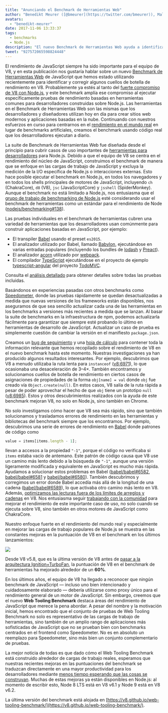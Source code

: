 ```yaml
---
title: "Anunciando el Benchmark de Herramientas Web"
author: "Benedikt Meurer ([@bmeurer](https://twitter.com/bmeurer)), Malabarista de Rendimiento de JavaScript"
avatars:
  - "benedikt-meurer"
date: 2017-11-06 13:33:37
tags:
  - benchmarks
  - Node.js
description: "El nuevo Benchmark de Herramientas Web ayuda a identificar y corregir cuellos de botella de rendimiento en Babel, TypeScript y otros proyectos del mundo real."
tweet: "927572065598824448"
---
```

El rendimiento de JavaScript siempre ha sido importante para el equipo de V8, y en esta publicación nos gustaría hablar sobre un nuevo [Benchmark de Herramientas Web](https://v8.github.io/web-tooling-benchmark) de JavaScript que hemos estado utilizando recientemente para identificar y corregir algunos cuellos de botella de rendimiento en V8. Probablemente ya estés al tanto del [fuerte compromiso de V8 con Node.js](/blog/v8-nodejs), y este benchmark amplía ese compromiso al ejecutar específicamente pruebas de rendimiento basadas en herramientas comunes para desarrolladores construidas sobre Node.js. Las herramientas en el Benchmark de Herramientas Web son las mismas que los desarrolladores y diseñadores utilizan hoy en día para crear sitios web modernos y aplicaciones basadas en la nube. Continuando con nuestros esfuerzos en curso para centrarnos en el [rendimiento en el mundo real](/blog/real-world-performance/) en lugar de benchmarks artificiales, creamos el benchmark usando código real que los desarrolladores ejecutan a diario.

<!--truncate-->
La suite de Benchmark de Herramientas Web fue diseñada desde el principio para cubrir casos de uso importantes de [herramientas para desarrolladores](https://github.com/nodejs/benchmarking/blob/master/docs/use_cases.md#web-developer-tooling) para Node.js. Debido a que el equipo de V8 se centra en el rendimiento del núcleo de JavaScript, construimos el benchmark de manera que se enfoque en las cargas de trabajo de JavaScript y excluya la medición de la I/O específica de Node.js o interacciones externas. Esto hace posible ejecutar el benchmark en Node.js, en todos los navegadores y en todos los shells principales de motores de JavaScript, incluyendo `ch` (ChakraCore), `d8` (V8), `jsc` (JavaScriptCore) y `jsshell` (SpiderMonkey). Aunque el benchmark no está limitado a Node.js, nos entusiasma que el [grupo de trabajo de benchmarking de Node.js](https://github.com/nodejs/benchmarking) esté considerando usar el benchmark de herramientas como un estándar para el rendimiento de Node ([nodejs/benchmarking#138](https://github.com/nodejs/benchmarking/issues/138)).

Las pruebas individuales en el benchmark de herramientas cubren una variedad de herramientas que los desarrolladores usan comúnmente para construir aplicaciones basadas en JavaScript, por ejemplo:

- El transpiler [Babel](https://github.com/babel/babel) usando el preset `es2015`.
- El analizador utilizado por Babel, llamado [Babylon](https://github.com/babel/babylon), ejecutándose en varias entradas populares (incluyendo los bundles de [lodash](https://lodash.com/) y [Preact](https://github.com/developit/preact)).
- El analizador [acorn](https://github.com/ternjs/acorn) utilizado por [webpack](http://webpack.js.org/).
- El compilador [TypeScript](http://www.typescriptlang.org/) ejecutándose en el proyecto de ejemplo [typescript-angular](https://github.com/tastejs/todomvc/tree/master/examples/typescript-angular) del proyecto [TodoMVC](https://github.com/tastejs/todomvc).

Consulta el [análisis detallado](https://github.com/v8/web-tooling-benchmark/blob/master/docs/in-depth.md) para obtener detalles sobre todas las pruebas incluidas.

Basándonos en experiencias pasadas con otros benchmarks como [Speedometer](http://browserbench.org/Speedometer), donde las pruebas rápidamente se quedan desactualizadas a medida que nuevas versiones de los frameworks están disponibles, nos aseguramos de que sea sencillo actualizar cada una de las herramientas en los benchmarks a versiones más recientes a medida que se lanzan. Al basar la suite de benchmarks en la infraestructura de npm, podemos actualizarla fácilmente para garantizar que siempre esté probando lo último en herramientas de desarrollo de JavaScript. Actualizar un caso de prueba es simplemente cuestión de cambiar la versión en el manifiesto `package.json`.

Creamos un [bug de seguimiento](http://crbug.com/v8/6936) y una [hoja de cálculo](https://docs.google.com/spreadsheets/d/14XseWDyiJyxY8_wXkQpc7QCKRgMrUbD65sMaNvAdwXw) para contener toda la información relevante que hemos recopilado sobre el rendimiento de V8 en el nuevo benchmark hasta este momento. Nuestras investigaciones ya han producido algunos resultados interesantes. Por ejemplo, descubrimos que V8 a menudo utilizaba la ruta lenta para `instanceof` ([v8:6971](http://crbug.com/v8/6971)), lo que ocasionaba una desaceleración de 3–4×. También encontramos y solucionamos cuellos de botella de rendimiento en ciertos casos de asignaciones de propiedades de la forma `obj[name] = val` donde `obj` fue creado vía `Object.create(null)`. En estos casos, V8 salía de la ruta rápida a pesar de poder aprovechar el hecho de que `obj` tiene un prototipo `null` ([v8:6985](http://crbug.com/v8/6985)). Estos y otros descubrimientos realizados con la ayuda de este benchmark mejoran V8, no solo en Node.js, sino también en Chrome.

No solo investigamos cómo hacer que V8 sea más rápido, sino que también solucionamos y trasladamos errores de rendimiento en las herramientas y bibliotecas del benchmark siempre que los encontramos. Por ejemplo, descubrimos una serie de errores de rendimiento en [Babel](https://github.com/babel/babel) donde patrones de código como

```js
value = items[items.length - 1];
```

llevan a accesos a la propiedad `"-1"`, porque el código no verificaba si `items` estaba vacío de antemano. Este patrón de código causa que V8 use un camino más lento debido a la búsqueda de `"-1"`, aunque una versión ligeramente modificada y equivalente en JavaScript es mucho más rápida. Ayudamos a solucionar estos problemas en Babel ([babel/babel#6582](https://github.com/babel/babel/pull/6582), [babel/babel#6581](https://github.com/babel/babel/pull/6581) y [babel/babel#6580](https://github.com/babel/babel/pull/6580)). También descubrimos y corregimos un error donde Babel accedía más allá de la longitud de una cadena ([babel/babel#6589](https://github.com/babel/babel/pull/6589)), lo que activaba otro camino más lento en V8. Además, [optimizamos las lecturas fuera de los límites de arreglos y cadenas](https://twitter.com/bmeurer/status/926357262318305280) en V8. Nos entusiasma seguir [trabajando con la comunidad](https://twitter.com/rauchg/status/924349334346276864) para mejorar el rendimiento de este importante caso de uso, no solo cuando se ejecuta sobre V8, sino también en otros motores de JavaScript como ChakraCore.

Nuestro enfoque fuerte en el rendimiento del mundo real y especialmente en mejorar las cargas de trabajo populares de Node.js se muestra en las constantes mejoras en la puntuación de V8 en el benchmark en los últimos lanzamientos:

![](/_img/web-tooling-benchmark/chart.svg)

Desde V8 v5.8, que es la última versión de V8 antes de [pasar a la arquitectura Ignition+TurboFan](/blog/launching-ignition-and-turbofan), la puntuación de V8 en el benchmark de herramientas ha mejorado alrededor de un **60%**.

En los últimos años, el equipo de V8 ha llegado a reconocer que ningún benchmark de JavaScript — incluso uno bien intencionado y cuidadosamente elaborado — debería utilizarse como proxy único para el rendimiento general de un motor de JavaScript. Sin embargo, creemos que el nuevo **Web Tooling Benchmark** destaca áreas del rendimiento de JavaScript que merece la pena abordar. A pesar del nombre y la motivación inicial, hemos encontrado que el conjunto de pruebas de Web Tooling Benchmark no solo es representativo de las cargas de trabajo de herramientas, sino también de un amplio rango de aplicaciones más sofisticadas de JavaScript que no se prueban bien con benchmarks centrados en el frontend como Speedometer. No es en absoluto un reemplazo para Speedometer, sino más bien un conjunto complementario de pruebas.

La mejor noticia de todas es que dado cómo el Web Tooling Benchmark está construido alrededor de cargas de trabajo reales, esperamos que nuestras recientes mejoras en las puntuaciones del benchmark se traduzcan directamente en una mayor productividad para los desarrolladores mediante [menos tiempo esperando que las cosas se construyan](https://xkcd.com/303/). Muchas de estas mejoras ya están disponibles en Node.js: al momento de escribir esto, Node 8 LTS está en V8 v6.1 y Node 9 está en V8 v6.2.

La última versión del benchmark está alojada en [https://v8.github.io/web-tooling-benchmark/](https://v8.github.io/web-tooling-benchmark/).

